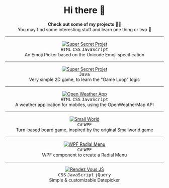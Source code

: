 <h1 align="center">Hi there 👋</h1>

<p align="center">
  <strong>Check out some of my projects 👨‍🚀</strong>
  <br>
  You may find some interesting stuff and learn one thing or two 🚀
</p>

----------

<p align="center">
  <a href="https://github.com/Julien-Marcou/Unicode-Emoji-Picker">
    <img alt="Super Secret Projet" src="https://julien-marcou.fr/img/project/unicode-emoji-picker.png">
  </a>
  <br>
  <kbd>HTML</kbd> <kbd>CSS</kbd> <kbd>JavaScript</kbd>
  <br>
  An Emoji Picker based on the Unicode Emoji specification
</p>

----------

<p align="center">
  <a href="https://github.com/Julien-Marcou/Super-Secret-Project">
    <img alt="Super Secret Projet" src="https://julien-marcou.fr/img/project/super-secret-project.png">
  </a>
  <br>
  <kbd>Java</kbd>
  <br>
  Very simple 2D game, to learn the "Game Loop" logic
</p>

----------

<p align="center">
  <a href="https://github.com/Julien-Marcou/OpenWeatherApp">
    <img alt="Open Weather App" src="https://julien-marcou.fr/img/project/opeanweatherapp.png">
  </a>
  <br>
  <kbd>HTML</kbd> <kbd>CSS</kbd> <kbd>JavaScript</kbd>
  <br>
  A weather application for mobiles, using the OpenWeatherMap API
</p>

----------

<p align="center">
  <a href="https://github.com/Julien-Marcou/SmallWorld">
    <img alt="Small World" src="https://julien-marcou.fr/img/project/smallworld.png">
  </a>
  <br>
  <kbd>C#</kbd> <kbd>WPF</kbd>
  <br>
  Turn-based board game, inspired by the original Smallworld game
</p>

----------

<p align="center">
  <a href="https://github.com/Julien-Marcou/RadialMenu">
    <img alt="WPF Radial Menu" src="https://julien-marcou.fr/img/project/radialmenu.png">
  </a>
  <br>
  <kbd>C#</kbd> <kbd>WPF</kbd>
  <br>
  WPF component to create a Radial Menu
</p>

----------

<p align="center">
  <a href="https://github.com/Julien-Marcou/RendezVous.js">
    <img alt="Rendez Vous JS" src="https://julien-marcou.fr/img/project/rendezvous-js.png">
  </a>
  <br>
  <kbd>CSS</kbd> <kbd>JavaScript</kbd> <kbd>jQuery</kbd>
  <br>
  Simple & customizable Datepicker
</p>
